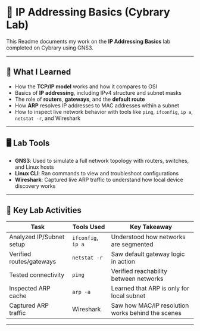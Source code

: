 # 📡 IP Addressing Basics (Cybrary Lab)

This Readme documents my work on the **IP Addressing Basics** lab completed on Cybrary using GNS3. 

---

## 🧠 What I Learned

- How the **TCP/IP model** works and how it compares to OSI
- Basics of **IP addressing**, including IPv4 structure and subnet masks
- The role of **routers**, **gateways**, and the **default route**
- How **ARP** resolves IP addresses to MAC addresses within a subnet
- How to inspect live network behavior with tools like `ping`, `ifconfig`, `ip a`, `netstat -r`, and Wireshark

---

## 🖥️ Lab Tools

- **GNS3**: Used to simulate a full network topology with routers, switches, and Linux hosts
- **Linux CLI**: Ran commands to view and troubleshoot configurations
- **Wireshark**: Captured live ARP traffic to understand how local device discovery works

---

## 🧪 Key Lab Activities

| Task                      | Tools Used             | Key Takeaway |
|---------------------------|------------------------|--------------|
| Analyzed IP/Subnet setup  | `ifconfig`, `ip a`     | Understood how networks are segmented |
| Verified routes/gateways  | `netstat -r`           | Saw default gateway logic in action |
| Tested connectivity       | `ping`                 | Verified reachability between networks |
| Inspected ARP cache       | `arp -a`               | Learned that ARP is only for local subnet |
| Captured ARP traffic      | Wireshark              | Saw how MAC/IP resolution works behind the scenes |

---
